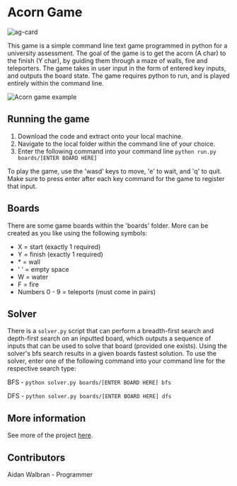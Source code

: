 # Acorn Game
![ag-card](https://user-images.githubusercontent.com/75866732/164215388-86a2fdc0-ab30-4af4-af32-5efa3c587f0e.png)


This game is a simple command line text game programmed in python for a university assessment. The goal of the game is to get the acorn (A char) to the finish (Y char), by guiding them through a maze of walls, fire and teleporters. The game takes in user input in the form of entered key inputs, and outputs the board state. The game requires python to run, and is played entirely within the command line.

![Acorn game example](https://user-images.githubusercontent.com/75866732/161225599-537c10ef-e1c8-4ecf-9bf9-14527e0f32ba.JPG)

## Running the game
1. Download the code and extract onto your local machine.
2. Navigate to the local folder within the command line of your choice.
3. Enter the following command into your command line ```python run.py boards/[ENTER BOARD HERE]```

To play the game, use the 'wasd' keys to move, 'e' to wait, and 'q' to quit. Make sure to press enter after each key command for the game to register that input.


## Boards
There are some game boards within the 'boards' folder. More can be created as you like using the following symbols:
- X = start (exactly 1 required)
- Y = finish (exactly 1 required)
- \* = wall
- ' ' = empty space
- W = water
- F = fire
- Numbers 0 - 9 = teleports (must come in pairs)


## Solver
There is a ```solver.py``` script that can perform a breadth-first search and depth-first search on an inputted board, which outputs a sequence of inputs that can be used to solve that board (provided one exists). Using the solver's bfs search results in a given boards fastest solution.
To use the solver, enter one of the following command into your command line for the respective search type:

BFS - ```python solver.py boards/[ENTER BOARD HERE] bfs```

DFS - ```python solver.py boards/[ENTER BOARD HERE] dfs```


## More information
See more of the project [here](https://newaffless.github.io/pages/acorn-game.html).


## Contributors
Aidan Walbran - Programmer
